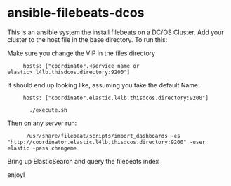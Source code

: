 # ansible-filebeats-dcos

This is an ansible system the install filebeats on a DC/OS Cluster.  Add your cluster to the host file in the base
directory.  To run this:


Make sure you change the VIP in the files directory
```
     hosts: ["coordinator.<service name or elastic>.l4lb.thisdcos.directory:9200"]
```

If should end up looking like, assuming you take the default Name:
```
     hosts: ["coordinator.elastic.l4lb.thisdcos.directory:9200"]
```

```
       ./execute.sh
```

Then on any server run:

```
      /usr/share/filebeat/scripts/import_dashboards -es "http://coordinator.elastic.l4lb.thisdcos.directory:9200" -user elastic -pass changeme
```

Bring up ElasticSearch and query the filebeats index

enjoy!
